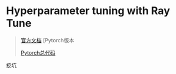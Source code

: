 # Hyperparameter tuning with Ray Tune

> [官方文档](https://docs.ray.io/en/master/tune/tutorials/tune-advanced-tutorial.html)
> [Pytorch版本
>
> [Pytorch总代码](https://pytorch.org/tutorials/beginner/hyperparameter_tuning_tutorial.html)

挖坑

